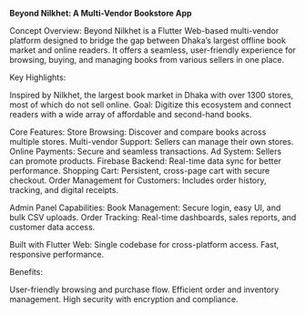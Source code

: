 **Beyond Nilkhet: A Multi-Vendor Bookstore App**

Concept Overview: Beyond Nilkhet is a Flutter Web-based multi-vendor platform designed to bridge the gap between Dhaka’s largest offline book market and online readers. 
It offers a seamless, user-friendly experience for browsing, buying, and managing books from various sellers in one place.

Key Highlights:

Inspired by Nilkhet, the largest book market in Dhaka with over 1300 stores, most of which do not sell online.
Goal: Digitize this ecosystem and connect readers with a wide array of affordable and second-hand books.

Core Features:
Store Browsing: Discover and compare books across multiple stores.
Multi-vendor Support: Sellers can manage their own stores.
Online Payments: Secure and seamless transactions.
Ad System: Sellers can promote products.
Firebase Backend: Real-time data sync for better performance.
Shopping Cart: Persistent, cross-page cart with secure checkout.
Order Management for Customers: Includes order history, tracking, and digital receipts.

Admin Panel Capabilities:
Book Management: Secure login, easy UI, and bulk CSV uploads.
Order Tracking: Real-time dashboards, sales reports, and customer data access.

Built with Flutter Web:
Single codebase for cross-platform access.
Fast, responsive performance.

Benefits:

User-friendly browsing and purchase flow.
Efficient order and inventory management.
High security with encryption and compliance.


